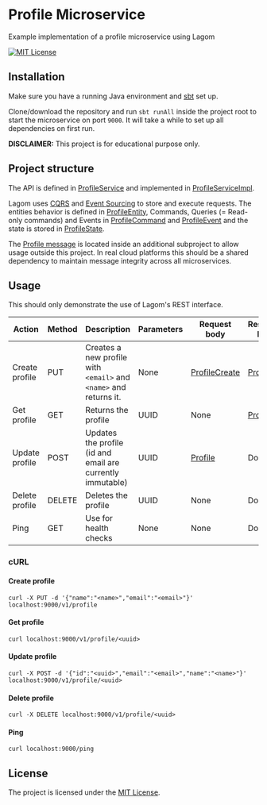 # Profile Microservice

Example implementation of a profile microservice using Lagom

[![MIT License](https://img.shields.io/github/license/danieldirks/lagom-profile-example.svg)](./LICENSE)


## Installation

Make sure you have a running Java environment and [sbt](https://www.scala-sbt.org/) set up.

Clone/download the repository and run `sbt runAll` inside the project root to start the microservice on port `9000`. It will take a while to set up all dependencies on first run.

**DISCLAIMER:** This project is for educational purpose only.


## Project structure

The API is defined in [ProfileService](./profile-api/src/main/scala/org/example/profile/ProfileService.scala) and implemented in [ProfileServiceImpl](./profile-impl/src/main/scala/org/example/profile/ProfileServiceImpl.scala).

Lagom uses [CQRS](https://en.wikipedia.org/wiki/Command%E2%80%93query_separation#Command_query_responsibility_segregation) and [Event Sourcing](https://en.wikipedia.org/wiki/Domain-driven_design#Relationship_to_other_ideas) to store and execute requests. The entities behavior is defined in [ProfileEntity](./profile-impl/src/main/scala/org/example/profile/ProfileEntity.scala), Commands, Queries (= Read-only commands) and Events in [ProfileCommand](./profile-impl/src/main/scala/org/example/profile/ProfileCommand.scala) and [ProfileEvent](./profile-impl/src/main/scala/org/example/profile/ProfileEvent.scala) and the state is stored in [ProfileState](./profile-impl/src/main/scala/org/example/profile/ProfileState.scala).

The [Profile message](./common/src/main/scala/org/example/protocols/Profile.scala) is located inside an additional subproject to allow usage outside this project. In real cloud platforms this should be a shared dependency to maintain message integrity across all microservices.


## Usage

This should only demonstrate the use of Lagom's REST interface.

| Action | Method | Description | Parameters | Request body | Response body | Code |
| ------ | ------ | ----------- | ---------- | ------------ | ------------- | ---- |
Create profile | PUT | Creates a new profile with `<email>` and `<name>` and returns it. | None | [ProfileCreate](./profile-api/src/main/scala/org/example/profile/ProfileCreate.scala) | [Profile](./common/src/main/scala/org/example/protocols/Profile.scala) | [cURL](#create-profile)
Get profile | GET | Returns the profile | UUID | None | [Profile](./common/src/main/scala/org/example/protocols/Profile.scala) | [cURL](#get-profile)
Update profile | POST | Updates the profile (id and email are currently immutable) | UUID | [Profile](./common/src/main/scala/org/example/protocols/Profile.scala) | Done | [cURL](#update-profile)
Delete profile | DELETE | Deletes the profile | UUID | None | Done | [cURL](#delete-profile)
Ping | GET | Use for health checks | None | None | Done | [cURL](#ping)

### cURL

#### Create profile

```
curl -X PUT -d '{"name":"<name>","email":"<email>"}' localhost:9000/v1/profile
```

#### Get profile

```
curl localhost:9000/v1/profile/<uuid>
```

#### Update profile

```
curl -X POST -d '{"id":"<uuid>","email":"<email>","name":"<name>"}' localhost:9000/v1/profile/<uuid>
```

#### Delete profile

```
curl -X DELETE localhost:9000/v1/profile/<uuid>
```

#### Ping

```
curl localhost:9000/ping
```


## License

The project is licensed under the [MIT License](./LICENSE).
